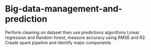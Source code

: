 # Big-data-management-and-prediction
Perform cleaning on dataset then use predictions algorithms Linear regression and Random forest, measure accuracy using RMSE and R2. Create spark pipeline and identify major components
